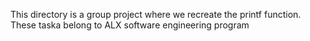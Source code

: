 This directory is a group project where we recreate the printf function.
These taska belong to ALX software engineering program
